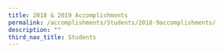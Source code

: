 ```yaml
---
title: 2018 & 2019 Accomplishments
permalink: /accomplishments/Students/2018-9accomplishments/
description: ""
third_nav_title: Students
---
```

